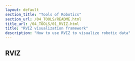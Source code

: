 ```yaml
---
layout: default
section_title: "Tools of Robotics"
section_url: /04_TOOLS/README.html
title_url: /04_TOOLS/01_RVIZ.html
title: "RVIZ visualization framework"
description: "How to use RVIZ to visualize robotic data"
---
```


## RVIZ
